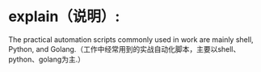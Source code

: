 # explain（说明）: 
The practical automation scripts commonly used in work are mainly shell, Python, and Golang.（工作中经常用到的实战自动化脚本，主要以shell、python、golang为主.）

# 
